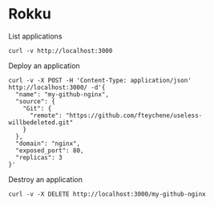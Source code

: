 # Rokku

List applications
```
curl -v http://localhost:3000
```

Deploy an application 
```
curl -v -X POST -H 'Content-Type: application/json' http://localhost:3000/ -d'{
  "name": "my-github-nginx",
  "source": {
    "Git": {
      "remote": "https://github.com/fteychene/useless-willbedeleted.git"
    }
  },
  "domain": "nginx",
  "exposed_port": 80,
  "replicas": 3
}'
```

Destroy an application
```
curl -v -X DELETE http://localhost:3000/my-github-nginx
```

